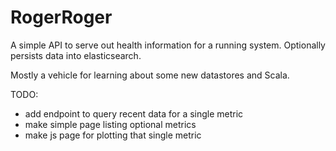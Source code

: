 RogerRoger
==========

A simple API to serve out health information for a running system. Optionally persists data into elasticsearch.  

Mostly a vehicle for learning about some new datastores and Scala.

TODO:

 * add endpoint to query recent data for a single metric
 * make simple page listing optional metrics
 * make js page for plotting that single metric